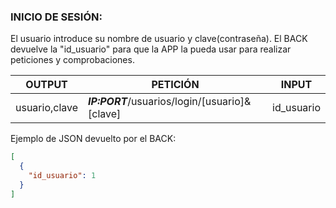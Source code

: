 ### INICIO DE SESIÓN:
El usuario introduce su nombre de usuario y clave(contraseña). El BACK devuelve la "id_usuario" para que la APP la pueda usar para realizar peticiones y comprobaciones.

| OUTPUT        | PETICIÓN                                       | INPUT      |
| ------------- | ---------------------------------------------- | ---------- |
| usuario,clave | ***IP:PORT***/usuarios/login/[usuario]&[clave] | id_usuario |
Ejemplo de JSON devuelto por el BACK:

```  JSON
[
  {
    "id_usuario": 1
  }
]  
```
